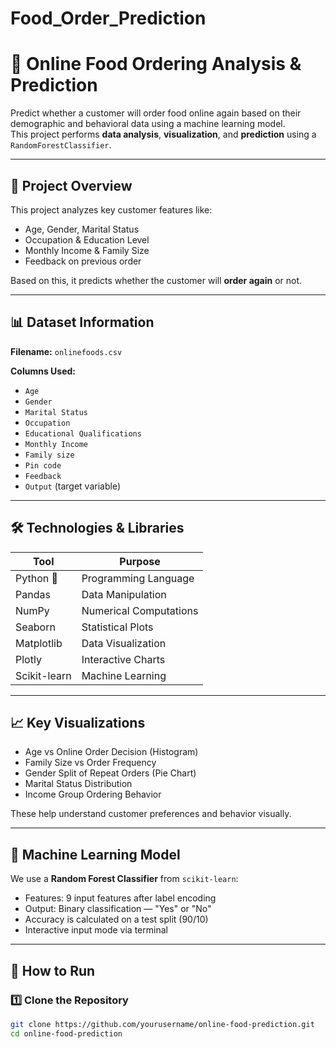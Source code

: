 # Food_Order_Prediction
# 🍔 Online Food Ordering Analysis & Prediction

Predict whether a customer will order food online again based on their demographic and behavioral data using a machine learning model.  
This project performs **data analysis**, **visualization**, and **prediction** using a `RandomForestClassifier`.

---

## 📁 Project Overview

This project analyzes key customer features like:
- Age, Gender, Marital Status
- Occupation & Education Level
- Monthly Income & Family Size
- Feedback on previous order

Based on this, it predicts whether the customer will **order again** or not.

---

## 📊 Dataset Information

**Filename:** `onlinefoods.csv`

**Columns Used:**
- `Age`
- `Gender`
- `Marital Status`
- `Occupation`
- `Educational Qualifications`
- `Monthly Income`
- `Family size`
- `Pin code`
- `Feedback`
- `Output` (target variable)

---

## 🛠️ Technologies & Libraries

| Tool          | Purpose                     |
|---------------|-----------------------------|
| Python 🐍     | Programming Language         |
| Pandas        | Data Manipulation            |
| NumPy         | Numerical Computations       |
| Seaborn       | Statistical Plots            |
| Matplotlib    | Data Visualization           |
| Plotly        | Interactive Charts           |
| Scikit-learn  | Machine Learning             |

---

## 📈 Key Visualizations

- Age vs Online Order Decision (Histogram)
- Family Size vs Order Frequency
- Gender Split of Repeat Orders (Pie Chart)
- Marital Status Distribution
- Income Group Ordering Behavior

These help understand customer preferences and behavior visually.

---

## 🤖 Machine Learning Model

We use a **Random Forest Classifier** from `scikit-learn`:

- Features: 9 input features after label encoding
- Output: Binary classification — "Yes" or "No"
- Accuracy is calculated on a test split (90/10)
- Interactive input mode via terminal

---

## 🚀 How to Run

### 1️⃣ Clone the Repository

```bash
git clone https://github.com/yourusername/online-food-prediction.git
cd online-food-prediction

